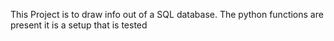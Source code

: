 This Project is to draw info out of a SQL database. The python functions are present it is a setup that is tested
